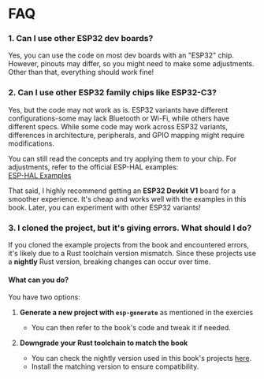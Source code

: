 # FAQ


### 1. Can I use other ESP32 dev boards?

Yes, you can use the code on most dev boards with an "ESP32" chip. However, pinouts may differ, so you might need to make some adjustments. Other than that, everything should work fine!

### 2. Can I use other ESP32 family chips like ESP32-C3?  
Yes, but the code may not work as is. ESP32 variants have different configurations-some may lack Bluetooth or Wi-Fi, while others have different specs. While some code may work across ESP32 variants, differences in architecture, peripherals, and GPIO mapping might require modifications.  

You can still read the concepts and try applying them to your chip. For adjustments, refer to the official ESP-HAL examples:  
[ESP-HAL Examples](https://github.com/esp-rs/esp-hal/tree/main/examples)

That said, I highly recommend getting an **ESP32 Devkit V1** board for a smoother experience. It's cheap and works well with the examples in this book. Later, you can experiment with other ESP32 variants!

### 3. I cloned the project, but it's giving errors. What should I do?  

If you cloned the example projects from the book and encountered errors, it's likely due to a Rust toolchain version mismatch. Since these projects use a **nightly** Rust version, breaking changes can occur over time.  

#### What can you do?  
You have two options:  

1. **Generate a new project with `esp-generate`**  as mentioned in the exercies
   - You can then refer to the book's code and tweak it if needed.  

2. **Downgrade your Rust toolchain to match the book**  
   - You can check the nightly version used in this book's projects [here](./dev-env.md#toolchains-for-risc-v-and-xtensa-targets).  
   - Install the matching version to ensure compatibility.  

